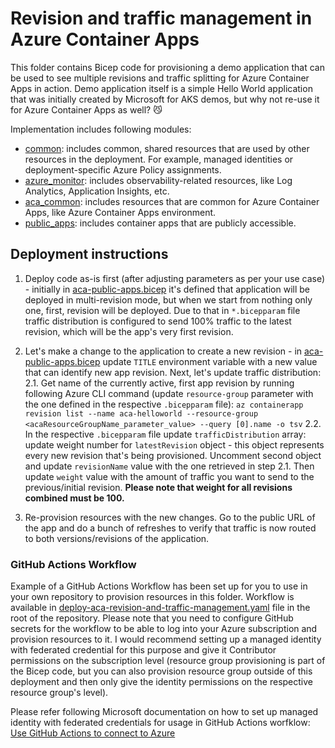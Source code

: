 # Revision and traffic management in Azure Container Apps

This folder contains Bicep code for provisioning a demo application that can be used to see multiple revisions and traffic splitting for Azure Container Apps in action. Demo application itself is a simple Hello World application that was initially created by Microsoft for AKS demos, but why not re-use it for Azure Container Apps as well? 😼

Implementation includes following modules:

* [common](modules/common.bicep): includes common, shared resources that are used by other resources in the deployment. For example, managed identities or deployment-specific Azure Policy assignments.
* [azure_monitor](modules/azure-monitor.bicep): includes observability-related resources, like Log Analytics, Application Insights, etc.
* [aca_common](modules/aca-common.bicep): includes resources that are common for Azure Container Apps, like Azure Container Apps environment.
* [public_apps](modules/aca-public-apps.bicep): includes container apps that are publicly accessible.

## Deployment instructions

1. Deploy code as-is first (after adjusting parameters as per your use case) - initially in [aca-public-apps.bicep](modules/aca-public-apps.bicep) it's defined that application will be deployed in multi-revision mode, but when we start from nothing only one, first, revision will be deployed. Due to that in ```*.bicepparam``` file traffic distribution is configured to send 100% traffic to the latest revision, which will be the app's very first revision.

2. Let's make a change to the application to create a new revision - in [aca-public-apps.bicep](modules/aca-public-apps.bicep) update ```TITLE``` environment variable with a new value that can identify new app revision. Next, let's update traffic distribution:
    2.1. Get name of the currently active, first app revision by running following Azure CLI command (update ```resource-group``` parameter with the one defined in the respective ```.bicepparam``` file): ```az containerapp revision list --name aca-helloworld --resource-group <acaResourceGroupName_parameter_value> --query [0].name -o tsv```
    2.2. In the respective ```.bicepparam``` file update ```trafficDistribution``` array: update weight number for ```latestRevision``` object - this object represents every new revision that's being provisioned. Uncomment second object and update ```revisionName``` value with the one retrieved in step 2.1. Then update ```weight``` value with the amount of traffic you want to send to the previous/initial revision. **Please note that weight for all revisions combined must be 100.**
3. Re-provision resources with the new changes. Go to the public URL of the app and do a bunch of refreshes to verify that traffic is now routed to both versions/revisions of the application.

### GitHub Actions Workflow

Example of a GitHub Actions Workflow has been set up for you to use in your own repository to provision resources in this folder. Workflow is available in [deploy-aca-revision-and-traffic-management.yaml](../.github/workflows/deploy-aca-revision-and-traffic-management.yaml) file in the root of the repository. Please note that you need to configure GitHub secrets for the workflow to be able to log into your Azure subscription and provision resources to it. I would recommend setting up a managed identity with federated credential for this purpose and give it Contributor permissions on the subscription level (resource group provisioning is part of the Bicep code, but you can also provision resource group outside of this deployment and then only give the identity permissions on the respective resource group's level).

Please refer following Microsoft documentation on how to set up managed identity with federated credentials for usage in GitHub Actions worfklow: [Use GitHub Actions to connect to Azure](https://learn.microsoft.com/en-us/azure/developer/github/connect-from-azure?tabs=azure-portal%2Clinux)
